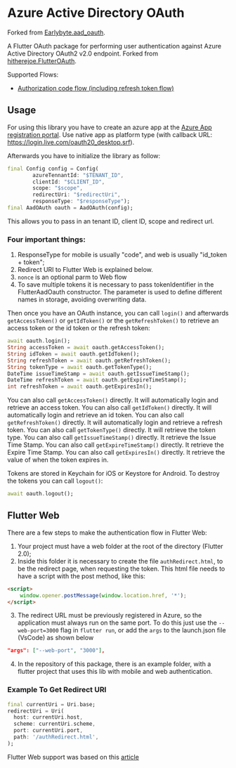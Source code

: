 # Azure Active Directory OAuth

Forked from [Earlybyte.aad_oauth](https://github.com/Earlybyte/aad_oauth).

A Flutter OAuth package for performing user authentication against Azure Active Directory OAuth2 v2.0 endpoint. Forked from [hitherejoe.FlutterOAuth](https://github.com/hitherejoe/FlutterOAuth).

Supported Flows:
 - [Authorization code flow (including refresh token flow)](https://docs.microsoft.com/en-us/azure/active-directory/develop/v2-oauth2-auth-code-flow)

## Usage

For using this library you have to create an azure app at the [Azure App registration portal](https://apps.dev.microsoft.com/). Use native app as platform type (with callback URL: https://login.live.com/oauth20_desktop.srf).

Afterwards you have to initialize the library as follow:

```dart
final Config config = Config(
        azureTennantId: "$TENANT_ID",
        clientId: "$CLIENT_ID",
        scope: "$scope",
        redirectUri: "$redirectUri",
        responseType: "$responseType");
final AadOAuth oauth = AadOAuth(config);
```
This allows you to pass in an tenant ID, client ID, scope and redirect url.
### Four important things:
1. ResponseType for mobile is usually "code", and web is usually "id_token + token";
2. Redirect URI to Flutter Web is explained below.
3. `nonce` is an optional parm to Web flow
4. To save multiple tokens it is necessary to pass tokenIdentifier in the FlutterAadOauth constructor. The parameter is used to define different names in storage, avoiding overwriting data.


Then once you have an OAuth instance, you can call `login()` and afterwards `getAccessToken()` or `getIdToken()` or the `getRefreshToken()` to retrieve an access token or the id token or the refresh token:

```dart
await oauth.login();
String accessToken = await oauth.getAccessToken();
String idToken = await oauth.getIdToken();
String refreshToken = await oauth.getRefreshToken();
String tokenType = await oauth.getTokenType();
DateTime issueTimeStamp = await oauth.getIssueTimeStamp();
DateTime refreshToken = await oauth.getExpireTimeStamp();
int refreshToken = await oauth.getExpiresIn();
```

You can also call `getAccessToken()` directly. It will automatically login and retrieve an access token.
You can also call `getIdToken()` directly. It will automatically login and retrieve an id token.
You can also call `getRefreshToken()` directly. It will automatically login and retrieve a refresh token.
You can also call `getTokenType()` directly. It will retrieve the token type.
You can also call `getIssueTimeStamp()` directly. It retrieve the Issue Time Stamp.
You can also call `getExpireTimeStamp()` directly. It retrieve the Expire Time Stamp.
You can also call `getExpiresIn()` directly. It retrieve the value of when the token expires in.

Tokens are stored in Keychain for iOS or Keystore for Android. To destroy the tokens you can call `logout()`:

```dart
await oauth.logout();
```

## Flutter Web

There are a few steps to make the authentication flow in Flutter Web:
1.  Your project must have a web folder at the root of the directory (Flutter 2.0);
2.  Inside this folder it is necessary to create the file `authRedirect.html`, to be the redirect page, when requesting the token. This html file needs to have a script with the post method, like this:
```HTML
<script>
    window.opener.postMessage(window.location.href, '*');
</script>
```
3. The redirect URL must be previously registered in Azure, so the application must always run on the same port. To do this just use the `--web-port=3000` flag in `flutter run`, or add the `args` to the launch.json file (VsCode) as shown below
```json
"args": ["--web-port", "3000"],
```
4. In the repository of this package, there is an example folder, with a flutter project that uses this lib with mobile and web authentication.

### Example To Get Redirect URI 
```dart
final currentUri = Uri.base;
redirectUri = Uri(
  host: currentUri.host,
  scheme: currentUri.scheme,
  port: currentUri.port,
  path: '/authRedirect.html',
);
```

Flutter Web support was based on this [article](https://itnext.io/flutter-web-oauth-authentication-through-external-window-d890a7ff6463)
